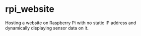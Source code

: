# rpi_website
Hosting a website on Raspberry Pi with no static IP address and dynamically displaying sensor data on it.
